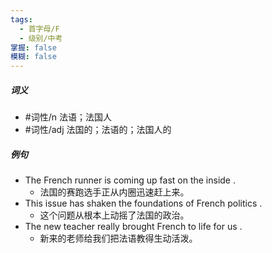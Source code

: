 ```yaml
---
tags:
  - 首字母/F
  - 级别/中考
掌握: false
模糊: false
---
```

##### 词义
- #词性/n  法语；法国人
- #词性/adj  法国的；法语的；法国人的
##### 例句
- The French runner is coming up fast on the inside .
	- 法国的赛跑选手正从内圈迅速赶上来。
- This issue has shaken the foundations of French politics .
	- 这个问题从根本上动摇了法国的政治。
- The new teacher really brought French to life for us .
	- 新来的老师给我们把法语教得生动活泼。
